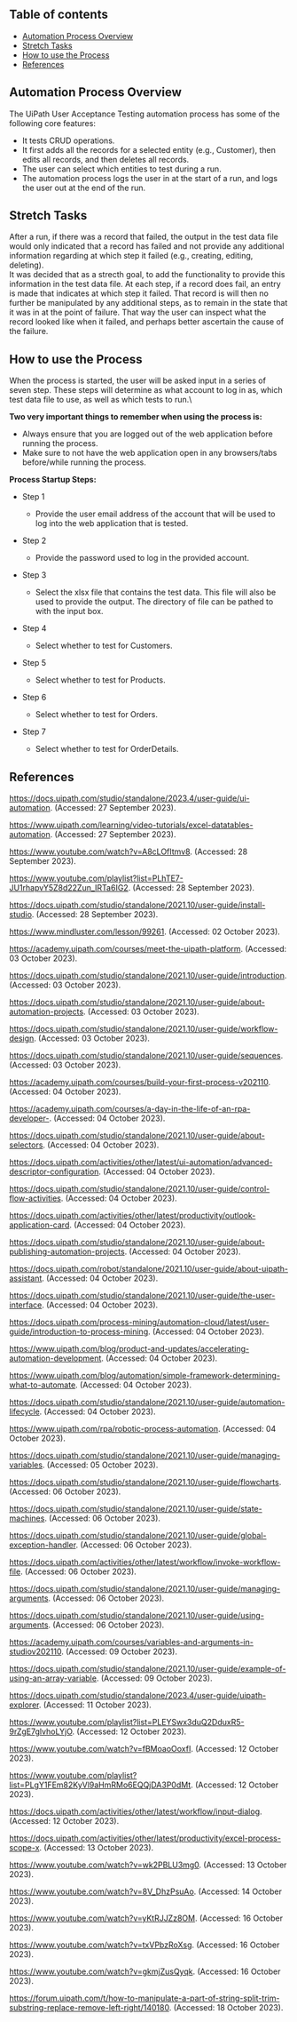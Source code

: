 ## Table of contents

- [Automation Process Overview](#automation-process-overview)
- [Stretch Tasks](#stretch-tasks) 
- [How to use the Process](#how-to-use-the-process) 
- [References](#references) 

## Automation Process Overview
The UiPath User Acceptance Testing automation process has some of the following core features:
- It tests CRUD operations.
- It first adds all the records for a selected entity (e.g., Customer), then edits all records, and then deletes all records.
- The user can select which entities to test during a run.
- The automation process logs the user in at the start of a run, and logs the user out at the end of the run.

## Stretch Tasks
After a run, if there was a record that failed, the output in the test data file would only indicated that a record has failed and not provide any additional information regarding at which step it failed (e.g., creating, editing, deleting).\
It was decided that as a strecth goal, to add the functionality to provide this information in the test data file.  At each step, if a record does fail, an entry is made that indicates at which step it failed.  That record is will then no further be manipulated by any additional steps, as to remain in the state that it was in at the point of failure.  That way the user can inspect what the record looked like when it failed, and perhaps better ascertain the cause of the failure.

## How to use the Process
When the process is started, the user will be asked input in a series of seven step.  These steps will determine as what account to log in as, which test data file to use, as well as which tests to run.\

**Two very important things to remember when using the process is:**
- Always ensure that you are logged out of the web application before running the process.
- Make sure to not have the web application open in any browsers/tabs before/while running the process.

**Process Startup Steps:**
- Step 1
    - Provide the user email address of the account that will be used to log into the web application that is tested.

- Step 2
    - Provide the password used to log in the provided account.

- Step 3
    - Select the xlsx file that contains the test data.  This file will also be used to provide the output.  The directory of file can be pathed to with the input box.

- Step 4
   - Select whether to test for Customers.

- Step 5
   - Select whether to test for Products.

- Step 6
   - Select whether to test for Orders.

- Step 7
   - Select whether to test for OrderDetails.

## References
https://docs.uipath.com/studio/standalone/2023.4/user-guide/ui-automation. (Accessed: 27 September 2023).

https://www.uipath.com/learning/video-tutorials/excel-datatables-automation. (Accessed: 27 September 2023).

https://www.youtube.com/watch?v=A8cLOfItmv8. (Accessed: 28 September 2023).

https://www.youtube.com/playlist?list=PLhTE7-JU1rhapvY5Z8d22Zun_IRTa6IG2. (Accessed: 28 September 2023).

https://docs.uipath.com/studio/standalone/2021.10/user-guide/install-studio. (Accessed: 28 September 2023).

https://www.mindluster.com/lesson/99261. (Accessed: 02 October 2023).

https://academy.uipath.com/courses/meet-the-uipath-platform. (Accessed: 03 October 2023).

https://docs.uipath.com/studio/standalone/2021.10/user-guide/introduction. (Accessed: 03 October 2023).

https://docs.uipath.com/studio/standalone/2021.10/user-guide/about-automation-projects. (Accessed: 03 October 2023).

https://docs.uipath.com/studio/standalone/2021.10/user-guide/workflow-design. (Accessed: 03 October 2023).

https://docs.uipath.com/studio/standalone/2021.10/user-guide/sequences. (Accessed: 03 October 2023).

https://academy.uipath.com/courses/build-your-first-process-v202110. (Accessed: 04 October 2023).

https://academy.uipath.com/courses/a-day-in-the-life-of-an-rpa-developer-. (Accessed: 04 October 2023).

https://docs.uipath.com/studio/standalone/2021.10/user-guide/about-selectors. (Accessed: 04 October 2023).

https://docs.uipath.com/activities/other/latest/ui-automation/advanced-descriptor-configuration. (Accessed: 04 October 2023).

https://docs.uipath.com/studio/standalone/2021.10/user-guide/control-flow-activities. (Accessed: 04 October 2023).

https://docs.uipath.com/activities/other/latest/productivity/outlook-application-card. (Accessed: 04 October 2023).

https://docs.uipath.com/studio/standalone/2021.10/user-guide/about-publishing-automation-projects. (Accessed: 04 October 2023).

https://docs.uipath.com/robot/standalone/2021.10/user-guide/about-uipath-assistant. (Accessed: 04 October 2023).

https://docs.uipath.com/studio/standalone/2021.10/user-guide/the-user-interface. (Accessed: 04 October 2023).

https://docs.uipath.com/process-mining/automation-cloud/latest/user-guide/introduction-to-process-mining. (Accessed: 04 October 2023).

https://www.uipath.com/blog/product-and-updates/accelerating-automation-development. (Accessed: 04 October 2023).

https://www.uipath.com/blog/automation/simple-framework-determining-what-to-automate. (Accessed: 04 October 2023).

https://docs.uipath.com/studio/standalone/2021.10/user-guide/automation-lifecycle. (Accessed: 04 October 2023).

https://www.uipath.com/rpa/robotic-process-automation. (Accessed: 04 October 2023).

https://docs.uipath.com/studio/standalone/2021.10/user-guide/managing-variables. (Accessed: 05 October 2023).

https://docs.uipath.com/studio/standalone/2021.10/user-guide/flowcharts. (Accessed: 06 October 2023).

https://docs.uipath.com/studio/standalone/2021.10/user-guide/state-machines. (Accessed: 06 October 2023).

https://docs.uipath.com/studio/standalone/2021.10/user-guide/global-exception-handler. (Accessed: 06 October 2023).

https://docs.uipath.com/activities/other/latest/workflow/invoke-workflow-file. (Accessed: 06 October 2023).

https://docs.uipath.com/studio/standalone/2021.10/user-guide/managing-arguments. (Accessed: 06 October 2023).

https://docs.uipath.com/studio/standalone/2021.10/user-guide/using-arguments. (Accessed: 06 October 2023).

https://academy.uipath.com/courses/variables-and-arguments-in-studiov202110. (Accessed: 09 October 2023).

https://docs.uipath.com/studio/standalone/2021.10/user-guide/example-of-using-an-array-variable. (Accessed: 09 October 2023).

https://docs.uipath.com/studio/standalone/2023.4/user-guide/uipath-explorer. (Accessed: 11 October 2023).

https://www.youtube.com/playlist?list=PLEYSwx3duQ2DduxR5-9rZgE7glvhoLYjO. (Accessed: 12 October 2023).

https://www.youtube.com/watch?v=fBMoaoOoxfI. (Accessed: 12 October 2023).

https://www.youtube.com/playlist?list=PLgY1FEm82KyVl9aHmRMo6EQQjDA3P0dMt. (Accessed: 12 October 2023).

https://docs.uipath.com/activities/other/latest/workflow/input-dialog. (Accessed: 12 October 2023).

https://docs.uipath.com/activities/other/latest/productivity/excel-process-scope-x. (Accessed: 13 October 2023).

https://www.youtube.com/watch?v=wk2PBLU3mg0. (Accessed: 13 October 2023).

https://www.youtube.com/watch?v=8V_DhzPsuAo. (Accessed: 14 October 2023).

https://www.youtube.com/watch?v=yKtRJJZz8OM. (Accessed: 16 October 2023).

https://www.youtube.com/watch?v=txVPbzRoXsg. (Accessed: 16 October 2023).

https://www.youtube.com/watch?v=gkmjZusQyqk. (Accessed: 16 October 2023).

https://forum.uipath.com/t/how-to-manipulate-a-part-of-string-split-trim-substring-replace-remove-left-right/140180. (Accessed: 18 October 2023).